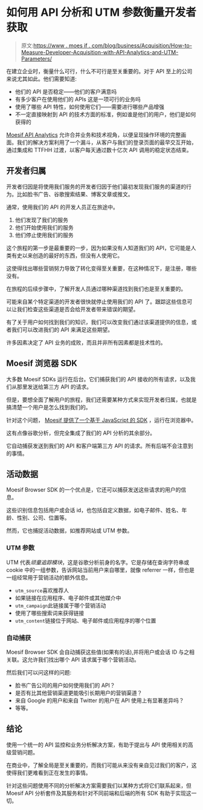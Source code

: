 # 如何用 API 分析和 UTM 参数衡量开发者获取

> 原文:[https://www . moes if . com/blog/business/Acquisition/How-to-Measure-Developer-Acquisition-with-API-Analytics-and-UTM-Parameters/](https://www.moesif.com/blog/business/acquisition/How-to-Measure-Developer-Acquisition-with-API-Analytics-and-UTM-Parameters/)

在建立企业时，衡量什么可行，什么不可行是至关重要的。对于 API 至上的公司来说尤其如此。他们需要知道:

*   他们的 API 是否稳定——他们的客户满意吗
*   有多少客户在使用他们的 APIs 这是一项可行的业务吗
*   使用了哪些 API 特性，如何使用它们——需要进行哪些产品增强
*   不一定直接映射到 API 的技术方面的标准，例如谁是他们的用户，他们是如何获得的

[Moesif API Analytics](https://www.moesif.com/features/api-analytics) 允许合并业务和技术视角，以便呈现操作环境的完整画面。我们的解决方案利用了一个漏斗，从客户与我们的登录页面的最早交互开始，通过集成和 TTFHH 过渡，以客户每天通过数十亿次 API 调用的稳定状态结束。

## 开发者归属

开发者归因是将使用我们服务的开发者归因于他们最初发现我们服务的渠道的行为。比如脸书广告、谷歌搜索结果、博客文章或推文。

通常，使用我们的 API 的开发人员正在旅途中。

1.  他们发现了我们的服务
2.  他们开始使用我们的服务
3.  他们停止使用我们的服务

这个旅程的第一步是最重要的一步，因为如果没有人知道我们的 API，它可能是人类有史以来创造的最好的东西，但没有人使用它。

这使得找出哪些营销努力导致了转化变得至关重要，在这种情况下，是注册，哪些没有。

在旅程的后续步骤中，了解开发人员通过哪种渠道找到我们也是至关重要的。

可能来自某个特定渠道的开发者很快就停止使用我们的 API 了。跟踪这些信息可以让我们检查这些渠道是否会给开发者带来错误的期望。

有了关于用户如何找到我们的知识，我们可以改变我们通过该渠道提供的信息，或者我们可以改进我们的 API 来满足这些期望。

许多因素决定了 API 业务的成败，而且并非所有因素都是技术性的。

## Moesif 浏览器 SDK

大多数 Moesif SDKs 运行在后台。它们捕获我们的 API 接收的所有请求，以及我们从那里发送给第三方 API 的请求。

但是，要想全面了解用户的旅程，我们还需要某种方式来实现开发者归属，也就是搞清楚一个用户是怎么找到我们的。

针对这个问题， [Moesif 提供了一个基于 JavaScript 的 SDK](https://github.com/Moesif/moesif-browser-js) ，运行在浏览器中。

这有点像谷歌分析，但完全集成了我们的 API 分析的其余部分。

它自动捕获发送到我们的 API 和客户端第三方 API 的请求。所有后端不会注意到的事情。

## 活动数据

Moesif Browser SDK 的一个优点是，它还可以捕获发送这些请求的用户的信息。

这些识别信息包括用户或会话 id，也包括自定义数据，如电子邮件、姓名、年龄、性别、公司、位置等。

然而，它也捕捉活动数据，如推荐网站或 UTM 参数。

### UTM 参数

UTM 代表*顽童追踪模块*，这是谷歌分析前身的名字。它是存储在查询字符串或 cookie 中的一组参数，告诉网站当前用户来自哪里，就像 referrer 一样，但也是一组经常用于营销活动的额外信息。

*   `utm_source`喜欢推荐人
*   如果链接在应用程序、电子邮件或其他媒介中
*   `utm_campaign`此链接属于哪个营销活动
*   使用了哪些搜索词来获得链接
*   `utm_content`链接位于网站、电子邮件或应用程序的哪个位置

### 自动捕获

Moesif Browser SDK 会自动捕获这些值(如果有的话),并将用户或会话 ID 与之相关联。这允许我们找出哪个 API 请求属于哪个营销活动。

然后我们可以问这样的问题:

*   脸书广告公司的用户如何使用我们的 API？
*   是否有比其他营销渠道更能吸引长期用户的营销渠道？
*   来自 Google 的用户和来自 Twitter 的用户在 API 使用上有显著差异吗？
*   等等。

## 结论

使用一个统一的 API 监控和业务分析解决方案，有助于提出与 API 使用相关的高级营销问题。

在商业中，了解全局是至关重要的，而我们可能从来没有亲自见过我们的客户，这使得我们更难看到正在发生的事情。

针对这些问题使用不同的分析解决方案需要我们以某种方式将它们联系起来，但 Moesif API 分析套件及其服务和针对不同前端和后端的所有 SDK 有助于实现这一切。